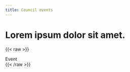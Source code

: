 ```yaml
---
title: Council events
---
```

# Lorem ipsum dolor sit amet.

{{< raw >}}
<div class="page__heading">Event</div>
				<div class="content__container-l">
					<div class="content__image-l">
						<img src="/images/000029_524665_big (1).jpg" alt="">
					</div>
					<div class="content__image-l">
						<img src="/images/000029_524665_big (1).jpg" alt="">
					</div>
					<div class="content__image-l">
						<img src="/images/000029_524665_big (1).jpg" alt="">
					</div>
					<div class="content__image-l">
						<img src="/images/000029_524665_big (1).jpg" alt="">
					</div>
					<div class="content__image-l">
						<img src="/images/000029_524665_big (1).jpg" alt="">
					</div>
					<div class="content__image-l">
						<img src="/images/000029_524665_big (1).jpg" alt="">
					</div>
					<div class="content__image-l">
						<img src="/images/000029_524665_big (1).jpg" alt="">
					</div>
					<div class="content__image-l">
						<img src="/images/000029_524665_big (1).jpg" alt="">
					</div>
					<div class="content__image-l">
						<img src="/images/000029_524665_big (1).jpg" alt="">
					</div>
				</div>
{{< /raw >}}